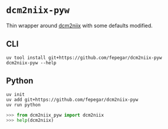 # `dcm2niix-pyw`

Thin wrapper around [dcm2niix](https://github.com/rordenlab/dcm2niix) with some defaults modified.

## CLI

```shell
uv tool install git+https://github.com/fepegar/dcm2niix-pyw
dcm2niix-pyw --help
```

## Python

```shell
uv init
uv add git+https://github.com/fepegar/dcm2niix-pyw
uv run python
```

```python
>>> from dcm2niix_pyw import dcm2niix
>>> help(dcm2niix)
```
